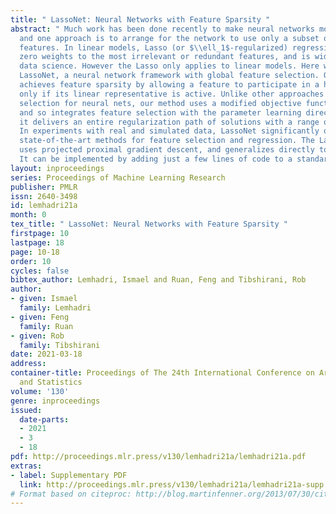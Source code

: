 ```yaml
---
title: " LassoNet: Neural Networks with Feature Sparsity "
abstract: " Much work has been done recently to make neural networks more interpretable,
  and one approach is to arrange for the network to use only a subset of the available
  features. In linear models, Lasso (or $\\ell_1$-regularized) regression assigns
  zero weights to the most irrelevant or redundant features, and is widely used in
  data science. However the Lasso only applies to linear models. Here we introduce
  LassoNet, a neural network framework with global feature selection. Our approach
  achieves feature sparsity by allowing a feature to participate in a hidden unit
  only if its linear representative is active. Unlike other approaches to feature
  selection for neural nets, our method uses a modified objective function with constraints,
  and so integrates feature selection with the parameter learning directly. As a result,
  it delivers an entire regularization path of solutions with a range of feature sparsity.
  In experiments with real and simulated data, LassoNet significantly outperforms
  state-of-the-art methods for feature selection and regression. The LassoNet method
  uses projected proximal gradient descent, and generalizes directly to deep networks.
  It can be implemented by adding just a few lines of code to a standard neural network. "
layout: inproceedings
series: Proceedings of Machine Learning Research
publisher: PMLR
issn: 2640-3498
id: lemhadri21a
month: 0
tex_title: " LassoNet: Neural Networks with Feature Sparsity "
firstpage: 10
lastpage: 18
page: 10-18
order: 10
cycles: false
bibtex_author: Lemhadri, Ismael and Ruan, Feng and Tibshirani, Rob
author:
- given: Ismael
  family: Lemhadri
- given: Feng
  family: Ruan
- given: Rob
  family: Tibshirani
date: 2021-03-18
address:
container-title: Proceedings of The 24th International Conference on Artificial Intelligence
  and Statistics
volume: '130'
genre: inproceedings
issued:
  date-parts:
  - 2021
  - 3
  - 18
pdf: http://proceedings.mlr.press/v130/lemhadri21a/lemhadri21a.pdf
extras:
- label: Supplementary PDF
  link: http://proceedings.mlr.press/v130/lemhadri21a/lemhadri21a-supp.pdf
# Format based on citeproc: http://blog.martinfenner.org/2013/07/30/citeproc-yaml-for-bibliographies/
---
```

